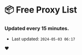# :package: Free Proxy List
### Updated every 15 minutes.

- Last updated: `2024-05-03 06:17`

:heart:
